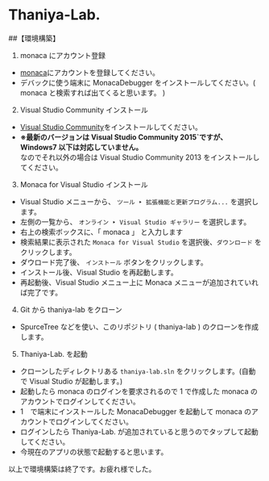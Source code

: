 # Thaniya-Lab.

##【環境構築】
1. monaca にアカウント登録
  - [monaca](https://ja.monaca.io/?_ga=1.30185976.659504502.1450930588)にアカウントを登録してください。
  - デバックに使う端末に MonacaDebugger をインストールしてください。( monaca と検索すれば出てくると思います。 )

2. Visual Studio Community インストール
  - [Visual Studio Community](https://www.visualstudio.com/ja-jp/downloads/download-visual-studio-vs#DownloadFamilies_2)をインストールしてください。
  - **※最新のバージョンは Visual Studio Community 2015`ですが、Windows7 以下は対応していません。**   
なのでそれ以外の場合は Visual Studio Community 2013 をインストールしてください。

3. Monaca for Visual Studio インストール
  - Visual Studio メニューから、 `ツール ‣ 拡張機能と更新プログラム...` を選択します。
  - 左側の一覧から、 `オンライン ‣ Visual Studio ギャラリー` を選択します。
  - 右上の検索ボックスに、「 monaca 」 と入力します
  - 検索結果に表示された `Monaca for Visual Studio` を選択後、`ダウンロード` をクリックします。
  - ダウロード完了後、 `インストール` ボタンをクリックします。
  - インストール後、Visual Studio を再起動します。
  - 再起動後、Visual Studio メニュー上に Monaca メニューが追加されていれば完了です。

4. Git から thaniya-lab をクローン
  - SpurceTree などを使い、このリポジトリ ( thaniya-lab ) のクローンを作成します。

5. Thaniya-Lab. を起動
  - クローンしたディレクトリある `thaniya-lab.sln` をクリックします。(自動で Visual Studio が起動します。)
  - 起動したら monaca のログインを要求されるので 1 で作成した monaca のアカウントでログインしてください。 
  - 1　で端末にインストールした MonacaDebugger を起動して monaca のアカウントでログインしてください。
  - ログインしたら Thaniya-Lab. が追加されていると思うのでタップして起動してください。
  - 今現在のアプリの状態で起動すると思います。  

以上で環境構築は終了です。お疲れ様でした。
